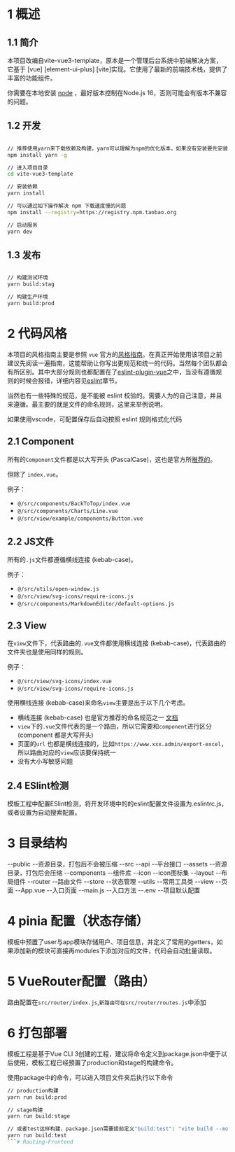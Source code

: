 # 1 概述

## 1.1 简介

本项目改编自vite-vue3-template，原本是一个管理后台系统中前端解决方案，它基于 [vue] [element-ui-plus] [vite]实现。它使用了最新的前端技术栈，提供了丰富的功能组件。


你需要在本地安装 [node](http://nodejs.org/) ，最好版本控制在Node.js 16，否则可能会有版本不兼容的问题。


## 1.2 开发

```bash

// 推荐使用yarn来下载依赖及构建，yarn可以理解为npm的优化版本，如果没有安装要先安装yarn
npm install yarn -g

// 进入项目目录
cd vite-vue3-template

// 安装依赖
yarn install

// 可以通过如下操作解决 npm 下载速度慢的问题
npm install --registry=https://registry.npm.taobao.org

// 启动服务
yarn dev

```

## 1.3 发布

```bash

// 构建测试环境
yarn build:stag

// 构建生产环境
yarn build:prod

```

# 2 代码风格
本项目的风格指南主要是参照 `vue` 官方的[风格指南](https://v3.cn.vuejs.org/style-guide)。在真正开始使用该项目之前建议先阅读一遍指南，这能帮助让你写出更规范和统一的代码。当然每个团队都会有所区别。其中大部分规则也都配置在了[eslint-plugin-vue](https://github.com/vuejs/eslint-plugin-vue)之中，当没有遵循规则的时候会报错，详细内容见[eslint](./eslint.md)章节。

当然也有一些特殊的规范，是不能被 eslint 校验的。需要人为的自己注意，并且来遵循。最主要的就是文件的命名规则，这里来举例说明。

如果使用vscode，可配置保存后自动按照 eslint 规则格式化代码

## 2.1 Component

所有的`Component`文件都是以大写开头 (PascalCase)，这也是官方所[推荐的](https://cn.vuejs.org/v2/style-guide/index.html)。

但除了 `index.vue`。

例子：

- `@/src/components/BackToTop/index.vue`
- `@/src/components/Charts/Line.vue`
- `@/src/view/example/components/Button.vue`

## 2.2 JS文件

所有的`.js`文件都遵循横线连接 (kebab-case)。

例子：

- `@/src/utils/open-window.js`
- `@/src/view/svg-icons/require-icons.js`
- `@/src/components/MarkdownEditor/default-options.js`

## 2.3 View

在`view`文件下，代表路由的`.vue`文件都使用横线连接 (kebab-case)，代表路由的文件夹也是使用同样的规则。

例子：

- `@/src/view/svg-icons/index.vue`
- `@/src/view/svg-icons/require-icons.js`

使用横线连接 (kebab-case)来命名`view`主要是出于以下几个考虑。

- 横线连接 (kebab-case) 也是官方推荐的命名规范之一 [文档](https://cn.vuejs.org/v2/style-guide/index.html)
- `view`下的`.vue`文件代表的是一个路由，所以它需要和`component`进行区分(component 都是大写开头)
- 页面的`url` 也都是横线连接的，比如`https://www.xxx.admin/export-excel`，所以路由对应的`view`应该要保持统一
- 没有大小写敏感问题

## 2.4 ESlint检测
模板工程中配置ESlint检测，将开发环境中的的eslint配置文件设置为.eslintrc.js，或者设置为自动搜索配置。


# 3 目录结构

--public --资源目录，打包后不会被压缩
--src
  --api --平台接口
  --assets --资源目录，打包后会压缩
  --components --组件库
  --icon --icon图标集
  --layout  --布局组件
  --router  --路由文件
  --store --状态管理
  --utils  --常用工具类
  --view  --页面
  --App.vue  --入口页面
  --main.js  --入口方法
  --.env  --项目默认配置

# 4 pinia 配置（状态存储）

模板中预置了user与app模块存储用户、项目信息，并定义了常用的getters，如果添加新的模块可直接再modules下添加对应的文件，代码会自动批量读取。

# 5 VueRouter配置（路由）

路由配置在`src/router/index.js`,`新路由可在src/router/routes.js`中添加


# 6 打包部署

模板工程是基于Vue CLI 3创建的工程，建议将命令定义到package.json中便于以后使用，模板工程已经预置了production和stage的构建命令。

使用package中的命令，可以进入项目文件夹后执行以下命令
```bash
// production构建
yarn run build:prod

// stage构建
yarn run build:stage

// 或者test这样构建，package.json需要提前定义"build:test": "vite build --mode test"
yarn run build:test
```# Routing-Frontend

